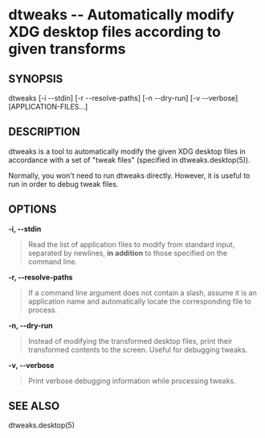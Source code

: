 # dtweaks -- Automatically modify XDG desktop files according to given transforms

## SYNOPSIS

dtweaks [-i --stdin] [-r --resolve-paths] [-n --dry-run] [-v --verbose]
[APPLICATION-FILES...]

## DESCRIPTION

dtweaks is a tool to automatically modify the given XDG desktop files in accordance
with a set of "tweak files" (specified in dtweaks.desktop(5)).

Normally, you won't need to run dtweaks directly. However, it is useful to run in
order to debug tweak files.

## OPTIONS

**-i, --stdin**

> Read the list of application files to modify from standard input, separated by
newlines, **in addition** to those specified on the command line.

**-r, --resolve-paths**

> If a command line argument does not contain a slash, assume it is an application
name and automatically locate the corresponding file to process.

**-n, --dry-run**

> Instead of modifying the transformed desktop files, print their transformed contents
to the screen. Useful for debugging tweaks.

**-v, --verbose**

> Print verbose debugging information while processing tweaks.

## SEE ALSO

dtweaks.desktop(5)
